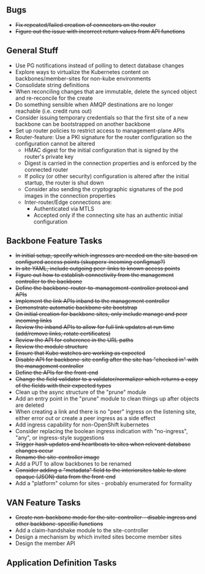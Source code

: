 ## Bugs
 - ~~Fix repeated/failed creation of connectors on the router~~
 - ~~Figure out the issue with incorrect return values from API functions~~

## General Stuff
 - Use PG notifications instead of polling to detect database changes
 - Explore ways to virtualize the Kubernetes content on backbones/member-sites for non-kube environments
 - Consolidate string definitions
 - When reconciling changes that are immutable, delete the synced object and re-reconcile for the create
 - Do something sensible when AMQP destinations are no longer reachable (i.e. credit runs out)
 - Consider issuing temporary credentials so that the first site of a new backbone can be bootstrapped on another backbone
 - Set up router policies to restrict access to management-plane APIs
 - Router-feature: Use a PKI signature for the router configuration so the configuration cannot be altered
   - HMAC digest for the initial configuration that is signed by the router's private key
   - Digest is carried in the connection properties and is enforced by the connected router
   - If policy (or other security) configuration is altered after the initial startup, the router is shut down
   - Consider also sending the cryptographic signatures of the pod images in the connection properties
   - Inter-router/Edge connections are:
     - Authenticated via MTLS
     - Accepted only if the connecting site has an authentic initial configuration

## Backbone Feature Tasks
 - ~~In initial setup, specify which ingresses are needed on the site based on configured access points (skupperx-incoming configmap?)~~
 - ~~In site YAML, include outgoing peer-links to known access points~~
 - ~~Figure out how to establish connectivity from the management controller to the backbone~~
 - ~~Define the backbone-router-to-management-controller protocol and APIs~~
 - ~~Implement the link APIs inband to the management controller~~
 - ~~Demonstrate automatic backbone site bootstrap~~
 - ~~On initial creation for backbone sites, only include manage and peer incoming links~~
 - ~~Review the inband APIs to allow for full link updates at run time (add/remove links, rotate certificates)~~
 - ~~Review the API for coherence in the URL paths~~
 - ~~Review the module structure~~
 - ~~Ensure that Kube watches are working as expected~~
 - ~~Disable API for backbone-site config after the site has "checked in" with the management controller~~
 - ~~Define the APIs for the front-end~~
 - ~~Change the field validator to a validator/normalizer which returns a copy of the fields with their expected types~~
 - Clean up the async structure of the "prune" module
 - Add an entry point in the "prune" module to clean things up after objects are deleted
 - When creating a link and there is no "peer" ingress on the listening site, either error out or create a peer ingress as a side effect
 - Add ingress capability for non-OpenShift kubernetes
 - Consider replacing the boolean ingress indication with "no-ingress", "any", or ingress-style suggestions
 - ~~Trigger hash updates and heartbeats to sites when relevant database changes occur~~
 - ~~Rename the site-controller image~~
 - Add a PUT to allow backbones to be renamed
 - ~~Consider adding a "metadata" field to the interiorsites table to store opaque (JSON) data from the front-end~~
 - Add a "platform" column for sites - probably enumerated for formality

## VAN Feature Tasks
 - ~~Create non-backbone mode for the site-controller - disable ingress and other backbone-specific functions~~
 - Add a claim-handshake module to the site-controller
 - Design a mechanism by which invited sites become member sites
 - Design the member API

## Application Definition Tasks
